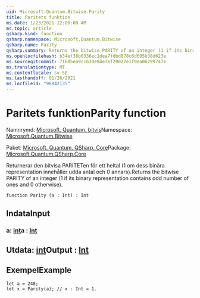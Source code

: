 ```yaml
---
uid: Microsoft.Quantum.Bitwise.Parity
title: Paritets funktion
ms.date: 1/23/2021 12:00:00 AM
ms.topic: article
qsharp.kind: function
qsharp.namespace: Microsoft.Quantum.Bitwise
qsharp.name: Parity
qsharp.summary: Returns the bitwise PARITY of an integer (1 if its binary representation contains odd number of ones and 0 otherwise).
ms.openlocfilehash: b34ef36b0336ec1dea7fdbd878c6d695b38d623e
ms.sourcegitcommit: 71605ea9cc630e84e7ef29027e1f0ea06299747e
ms.translationtype: MT
ms.contentlocale: sv-SE
ms.lasthandoff: 01/26/2021
ms.locfileid: "98842135"
---
```

# <a name="parity-function"></a><span data-ttu-id="9024d-102">Paritets funktion</span><span class="sxs-lookup"><span data-stu-id="9024d-102">Parity function</span></span>

<span data-ttu-id="9024d-103">Namnrymd: [Microsoft. Quantum. bitvis](xref:Microsoft.Quantum.Bitwise)</span><span class="sxs-lookup"><span data-stu-id="9024d-103">Namespace: [Microsoft.Quantum.Bitwise](xref:Microsoft.Quantum.Bitwise)</span></span>

<span data-ttu-id="9024d-104">Paket: [Microsoft. Quantum. QSharp. Core](https://nuget.org/packages/Microsoft.Quantum.QSharp.Core)</span><span class="sxs-lookup"><span data-stu-id="9024d-104">Package: [Microsoft.Quantum.QSharp.Core](https://nuget.org/packages/Microsoft.Quantum.QSharp.Core)</span></span>


<span data-ttu-id="9024d-105">Returnerar den bitvisa PARITETen för ett heltal (1 om dess binära representation innehåller udda antal och 0 annars).</span><span class="sxs-lookup"><span data-stu-id="9024d-105">Returns the bitwise PARITY of an integer (1 if its binary representation contains odd number of ones and 0 otherwise).</span></span>

```qsharp
function Parity (a : Int) : Int
```


## <a name="input"></a><span data-ttu-id="9024d-106">Indata</span><span class="sxs-lookup"><span data-stu-id="9024d-106">Input</span></span>

### <a name="a--int"></a><span data-ttu-id="9024d-107">a: [int](xref:microsoft.quantum.lang-ref.int)</span><span class="sxs-lookup"><span data-stu-id="9024d-107">a : [Int](xref:microsoft.quantum.lang-ref.int)</span></span>





## <a name="output--int"></a><span data-ttu-id="9024d-108">Utdata: [int](xref:microsoft.quantum.lang-ref.int)</span><span class="sxs-lookup"><span data-stu-id="9024d-108">Output : [Int](xref:microsoft.quantum.lang-ref.int)</span></span>



## <a name="example"></a><span data-ttu-id="9024d-109">Exempel</span><span class="sxs-lookup"><span data-stu-id="9024d-109">Example</span></span>

```qsharp
let a = 248;
let x = Parity(a); // x : Int = 1.
```